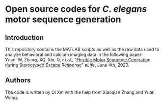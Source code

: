 Open source codes for <em>C. elegans</em> motor sequence generation
======================
Introduction
------------
This repository contains the MATLAB scripts as well as the raw data used to analyze behavioral and calcium imaging data in the following paper:<br/>
Yuan, W, Zhang, XQ, Xin, Q, et.al., "[Flexible Motor Sequence Generation during Stereotyped Escape Response](https://elifesciences.org/articles/56942)" <em>eLife</em>, June 4th, 2020.
 
Authors
-------
The code is written by Qi Xin with the help from Xiaoqian Zhang and Yuan Wang.
